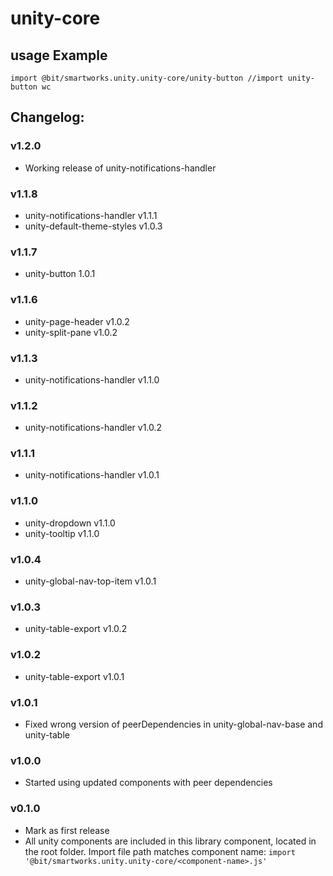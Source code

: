 # unity-core

## usage Example
`import @bit/smartworks.unity.unity-core/unity-button //import unity-button wc`

## Changelog:

### v1.2.0
- Working release of unity-notifications-handler

### v1.1.8
- unity-notifications-handler v1.1.1
- unity-default-theme-styles v1.0.3

### v1.1.7
- unity-button 1.0.1

### v1.1.6
- unity-page-header v1.0.2
- unity-split-pane v1.0.2

### v1.1.3
- unity-notifications-handler v1.1.0

### v1.1.2
- unity-notifications-handler v1.0.2

### v1.1.1
- unity-notifications-handler v1.0.1

### v1.1.0
- unity-dropdown v1.1.0
- unity-tooltip v1.1.0

### v1.0.4
- unity-global-nav-top-item v1.0.1

### v1.0.3
- unity-table-export v1.0.2

### v1.0.2
- unity-table-export v1.0.1

### v1.0.1
- Fixed wrong version of peerDependencies in unity-global-nav-base and unity-table

### v1.0.0
- Started using updated components with peer dependencies

### v0.1.0
- Mark as first release
- All unity components are included in this library component, located in the root folder. Import file path matches component name:
`import '@bit/smartworks.unity.unity-core/<component-name>.js'`
